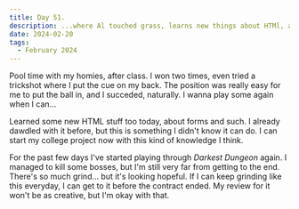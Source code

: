```yaml
---
title: Day 51.
description: ...where Al touched grass, learns new things about HTMl, and played Darkest Dungeon.
date: 2024-02-20
tags: 
  - February 2024
---
```


Pool time with my homies, after class. I won two times, even tried a trickshot where I put the cue on my back. The position was really easy for me to put the ball in, and I succeded, naturally. I wanna play some again when I can... 

Learned some new HTML stuff too today, about forms and such. I already dawdled with it before, but this is something I didn't know it can do. I can start my college project now with this kind of knowledge I think.

For the past few days I've started playing through *Darkest Dungeon* again. I managed to kill some bosses, but I'm still very far from getting to the end. There's so much grind... but it's looking hopeful. If I can keep grinding like this everyday, I can get to it before the contract ended. My review for it won't be as creative, but I'm okay with that.